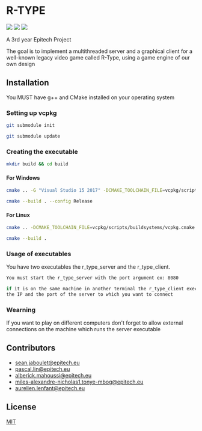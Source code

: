 # R-TYPE

<a href="https://img.shields.io/badge/MADE%20WITH-SFML-brightgreen" alt="SFML">
        <img src="https://img.shields.io/badge/MADE%20WITH-SFML-brightgreen" /></a>
<a href="https://img.shields.io/badge/MADE%20WITH-C%2B%2B-ff69b4" alt="C++">
        <img src="https://img.shields.io/badge/MADE%20WITH-C%2B%2B-ff69b4" /></a>
<a href="https://img.shields.io/badge/MADE%20WITH-CMAKE-red" alt="Cmake">
        <img src="https://img.shields.io/badge/MADE%20WITH-CMAKE-red" /></a>

A 3rd year Epitech Project

The goal is to implement a multithreaded server and a graphical client for a well-known legacy video game
called R-Type, using a game engine of our own design

## Installation

You MUST have g++ and CMake installed on your operating system

### Setting up vcpkg

```sh
git submodule init
```
```sh
git submodule update
```

### Creating the executable

```sh
mkdir build && cd build
```
#### For Windows
```sh
cmake .. -G "Visual Studio 15 2017" -DCMAKE_TOOLCHAIN_FILE=vcpkg/scripts/buildsystems/vcpkg.cmake
```
```sh
cmake --build . --config Release
```
#### For Linux
```sh
cmake .. -DCMAKE_TOOLCHAIN_FILE=vcpkg/scripts/buildsystems/vcpkg.cmake -DCMAKE_BUILD_TYPE=Release
```
```sh
cmake --build .
```

### Usage of executables
You have two executables the r_type_server and the r_type_client.
```sh
You must start the r_type_server with the port argument ex: 8080
```
```sh
if it is on the same machine in another terminal the r_type_client executable only you will have a graphical interface where you must type your username,
the IP and the port of the server to which you want to connect
```
### Wearning
If you want to play on different computers don't forget to allow external connections on the machine which runs the server executable

## Contributors

* sean.jaboulet@epitech.eu
* pascal.lin@epitech.eu
* alberick.mahoussi@epitech.eu
* miles-alexandre-nicholas1.tonye-mbog@epitech.eu
* aurelien.lenfant@epitech.eu

## License
[MIT](https://choosealicense.com/licenses/mit/)
